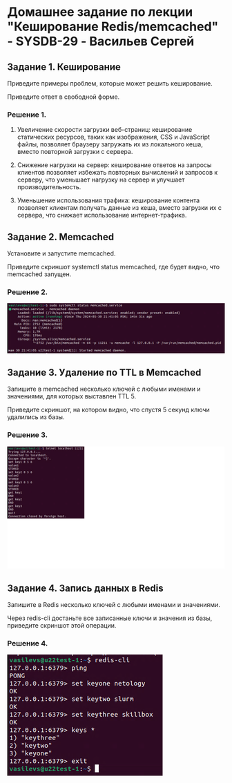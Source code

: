 # Домашнее задание по лекции "Кеширование Redis/memcached" - SYSDB-29 - Васильев Сергей

## Задание 1. Кеширование

Приведите примеры проблем, которые может решить кеширование.

Приведите ответ в свободной форме.

### Решение 1.

1. Увеличение скорости загрузки веб-страниц: кеширование статических ресурсов, таких как изображения, CSS и JavaScript файлы, позволяет браузеру загружать их из локального кеша, вместо повторной загрузки с сервера.

2. Снижение нагрузки на сервер: кеширование ответов на запросы клиентов позволяет избежать повторных вычислений и запросов к серверу, что уменьшает нагрузку на сервер и улучшает производительность.

3. Уменьшение использования трафика: кеширование контента позволяет клиентам получать данные из кеша, вместо загрузки их с сервера, что снижает использование интернет-трафика.

## Задание 2. Memcached

Установите и запустите memcached.

Приведите скриншот systemctl status memcached, где будет видно, что memcached запущен.

### Решение 2.

![memcached status](./img/memcached1.png)

## Задание 3. Удаление по TTL в Memcached

Запишите в memcached несколько ключей с любыми именами и значениями, для которых выставлен TTL 5.

Приведите скриншот, на котором видно, что спустя 5 секунд ключи удалились из базы.

### Решение 3.

![memcached status](./img/memcached2.png)

## Задание 4. Запись данных в Redis

Запишите в Redis несколько ключей с любыми именами и значениями.

Через redis-cli достаньте все записанные ключи и значения из базы, приведите скриншот этой операции.

### Решение 4.

![memcached status](./img/redis_1.png)